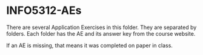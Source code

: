 # INFO5312-AEs

There are several Application Exercises in this folder. They are separated by folders.
Each folder has the AE and its answer key from the course website.

If an AE is missing, that means it was completed on paper in class.